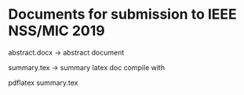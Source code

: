 # Documents for submission to IEEE NSS/MIC 2019

abstract.docx -> abstract document

summary.tex -> summary latex doc
compile with 

pdflatex summary.tex




